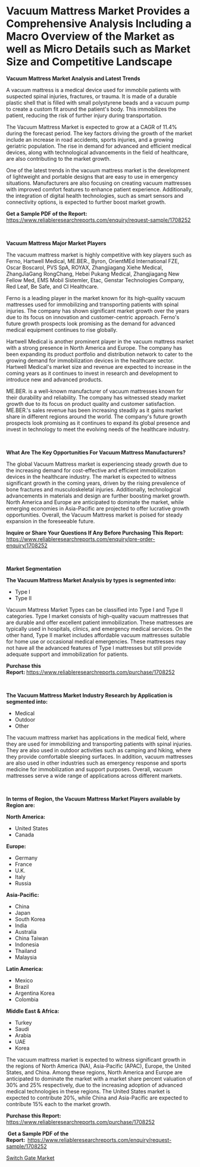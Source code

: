 <p><h1>Vacuum Mattress Market Provides a Comprehensive Analysis Including a Macro Overview of the Market as well as Micro Details such as Market Size and Competitive Landscape</h1></p><p><strong>Vacuum Mattress Market Analysis and Latest Trends</strong></p>
<p><p>A vacuum mattress is a medical device used for immobile patients with suspected spinal injuries, fractures, or trauma. It is made of a durable plastic shell that is filled with small polystyrene beads and a vacuum pump to create a custom fit around the patient's body. This immobilizes the patient, reducing the risk of further injury during transportation.</p><p>The Vacuum Mattress Market is expected to grow at a CAGR of 11.4% during the forecast period. The key factors driving the growth of the market include an increase in road accidents, sports injuries, and a growing geriatric population. The rise in demand for advanced and efficient medical devices, along with technological advancements in the field of healthcare, are also contributing to the market growth.</p><p>One of the latest trends in the vacuum mattress market is the development of lightweight and portable designs that are easy to use in emergency situations. Manufacturers are also focusing on creating vacuum mattresses with improved comfort features to enhance patient experience. Additionally, the integration of digital health technologies, such as smart sensors and connectivity options, is expected to further boost market growth.</p></p>
<p><strong>Get a Sample PDF of the Report:&nbsp;</strong> <a href="https://www.reliableresearchreports.com/enquiry/request-sample/1708252">https://www.reliableresearchreports.com/enquiry/request-sample/1708252</a></p>
<p>&nbsp;</p>
<p><strong>Vacuum Mattress Major Market Players</strong></p>
<p><p>The vacuum mattress market is highly competitive with key players such as Ferno, Hartwell Medical, ME.BER., Byron, OrientMEd International FZE, Oscar Boscarol, PVS SpA, ROYAX, Zhangjiagang Xiehe Medical, ZhangJiaGang RongChang, Hebei Pukang Medical, Zhangjiagang New Fellow Med, EMS Mobil Sistemler, Etac, Genstar Technologies Company, Red Leaf, Be Safe, and CI Healthcare. </p><p>Ferno is a leading player in the market known for its high-quality vacuum mattresses used for immobilizing and transporting patients with spinal injuries. The company has shown significant market growth over the years due to its focus on innovation and customer-centric approach. Ferno's future growth prospects look promising as the demand for advanced medical equipment continues to rise globally.</p><p>Hartwell Medical is another prominent player in the vacuum mattress market with a strong presence in North America and Europe. The company has been expanding its product portfolio and distribution network to cater to the growing demand for immobilization devices in the healthcare sector. Hartwell Medical's market size and revenue are expected to increase in the coming years as it continues to invest in research and development to introduce new and advanced products.</p><p>ME.BER. is a well-known manufacturer of vacuum mattresses known for their durability and reliability. The company has witnessed steady market growth due to its focus on product quality and customer satisfaction. ME.BER.'s sales revenue has been increasing steadily as it gains market share in different regions around the world. The company's future growth prospects look promising as it continues to expand its global presence and invest in technology to meet the evolving needs of the healthcare industry.</p></p>
<p>&nbsp;</p>
<p><strong>What Are The Key Opportunities For Vacuum Mattress Manufacturers?</strong></p>
<p><p>The global Vacuum Mattress market is experiencing steady growth due to the increasing demand for cost-effective and efficient immobilization devices in the healthcare industry. The market is expected to witness significant growth in the coming years, driven by the rising prevalence of bone fractures and musculoskeletal injuries. Additionally, technological advancements in materials and design are further boosting market growth. North America and Europe are anticipated to dominate the market, while emerging economies in Asia-Pacific are projected to offer lucrative growth opportunities. Overall, the Vacuum Mattress market is poised for steady expansion in the foreseeable future.</p></p>
<p><strong>Inquire or Share Your Questions If Any Before Purchasing This Report:</strong> <a href="https://www.reliableresearchreports.com/enquiry/pre-order-enquiry/1708252">https://www.reliableresearchreports.com/enquiry/pre-order-enquiry/1708252</a></p>
<p>&nbsp;</p>
<p><strong>Market Segmentation</strong></p>
<p><strong>The Vacuum Mattress Market Analysis by types is segmented into:</strong></p>
<p><ul><li>Type I</li><li>Type II</li></ul></p>
<p><p>Vacuum Mattress Market Types can be classified into Type I and Type II categories. Type I market consists of high-quality vacuum mattresses that are durable and offer excellent patient immobilization. These mattresses are typically used in hospitals, clinics, and emergency medical services. On the other hand, Type II market includes affordable vacuum mattresses suitable for home use or occasional medical emergencies. These mattresses may not have all the advanced features of Type I mattresses but still provide adequate support and immobilization for patients.</p></p>
<p><strong>Purchase this Report:&nbsp;</strong><a href="https://www.reliableresearchreports.com/purchase/1708252">https://www.reliableresearchreports.com/purchase/1708252</a></p>
<p>&nbsp;</p>
<p><strong>The Vacuum Mattress Market Industry Research by Application is segmented into:</strong></p>
<p><ul><li>Medical</li><li>Outdoor</li><li>Other</li></ul></p>
<p><p>The vacuum mattress market has applications in the medical field, where they are used for immobilizing and transporting patients with spinal injuries. They are also used in outdoor activities such as camping and hiking, where they provide comfortable sleeping surfaces. In addition, vacuum mattresses are also used in other industries such as emergency response and sports medicine for immobilization and support purposes. Overall, vacuum mattresses serve a wide range of applications across different markets.</p></p>
<p>&nbsp;</p>
<p><strong>In terms of Region, the Vacuum Mattress Market Players available by Region are:</strong></p>
<p>
    <p> <strong> North America: </strong>
        <ul>
            <li>United States</li>
            <li>Canada</li>
        </ul>
        </p> 
    <p> <strong> Europe: </strong>
        <ul>
            <li>Germany</li>
            <li>France</li>
            <li>U.K.</li>
            <li>Italy</li>
            <li>Russia</li>
        </ul>
        </p> 
    <p> <strong> Asia-Pacific: </strong>
        <ul>
            <li>China</li>
            <li>Japan</li>
            <li>South Korea</li>
            <li>India</li>
            <li>Australia</li>
            <li>China Taiwan</li>
            <li>Indonesia</li>
            <li>Thailand</li>
            <li>Malaysia</li>
        </ul>
        </p> 
    <p> <strong> Latin America: </strong>
        <ul>
            <li>Mexico</li>
            <li>Brazil</li>
            <li>Argentina Korea</li>
            <li>Colombia</li>
        </ul>
        </p> 
    <p> <strong> Middle East & Africa: </strong>
        <ul>
            <li>Turkey</li>
            <li>Saudi</li>
            <li>Arabia</li>
            <li>UAE</li>
            <li>Korea</li>
        </ul>
    </p>
    </p>
<p><p>The vacuum mattress market is expected to witness significant growth in the regions of North America (NA), Asia-Pacific (APAC), Europe, the United States, and China. Among these regions, North America and Europe are anticipated to dominate the market with a market share percent valuation of 30% and 25% respectively, due to the increasing adoption of advanced medical technologies in these regions. The United States market is expected to contribute 20%, while China and Asia-Pacific are expected to contribute 15% each to the market growth.</p></p>
<p><strong>Purchase this Report: </strong><a href="https://www.reliableresearchreports.com/purchase/1708252">https://www.reliableresearchreports.com/purchase/1708252</a></p>
<p>&nbsp;<strong>Get a Sample PDF of the Report:&nbsp;&nbsp;</strong><a href="https://www.reliableresearchreports.com/enquiry/request-sample/1708252">https://www.reliableresearchreports.com/enquiry/request-sample/1708252</a></p>
<p><strong></strong></p>
<p><p><a href="https://github.com/jodemen/Market-Research-Report-List-1/blob/main/switch-gate-market.md">Switch Gate Market</a></p></p>